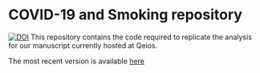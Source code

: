 # COVID-19 and Smoking repository
[![DOI](https://zenodo.org/badge/290467489.svg)](https://zenodo.org/badge/latestdoi/290467489)
This repository contains the code required to replicate the analysis for our manuscript currently hosted at Qeios.

The most recent version is available [here](https://www.qeios.com/read/latest-UJR2AW)
